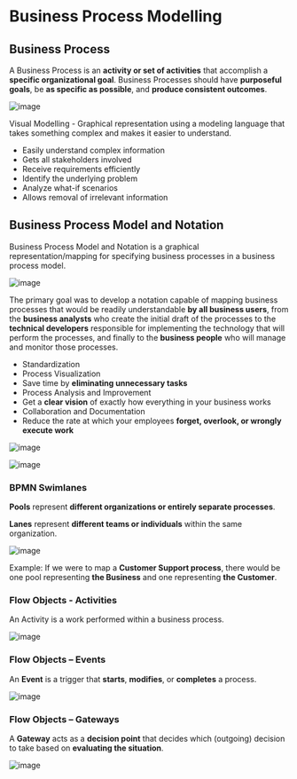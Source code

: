 # Business Process Modelling

## Business Process

A Business Process is an **activity or set of activities** that accomplish a **specific organizational goal**. Business Processes should have **purposeful goals**, be **as specific as possible**, and **produce consistent outcomes**.

![image](https://github.com/pirocorp/IT-Business-Analysis/assets/34960418/b2419b63-bae5-486f-b818-b7872f23d095)

Visual Modelling - Graphical representation using a modeling language that takes something complex and makes it easier to understand.

 - Easily understand complex information
 - Gets all stakeholders involved
 - Receive requirements efficiently
 - Identify the underlying problem
 - Analyze what-if scenarios
 - Allows removal of irrelevant information

## Business Process Model and Notation

Business Process Model and Notation is a graphical representation/mapping for specifying business processes in a business process model.

![image](https://github.com/pirocorp/IT-Business-Analysis/assets/34960418/c058ea3b-c316-4a79-a4b2-073b501f7013)

The primary goal was to develop a notation capable of mapping business processes that would be readily understandable **by all business users**, from the **business analysts** who create the initial draft of the processes to the **technical developers** responsible for implementing the technology that will perform the processes, and finally to the **business people** who will manage and monitor those processes.

- Standardization
- Process Visualization
- Save time by **eliminating unnecessary tasks**
- Process Analysis and Improvement
- Get a **clear vision** of exactly how everything in your business works
- Collaboration and Documentation
- Reduce the rate at which your employees **forget, overlook, or wrongly execute work**

![image](https://github.com/pirocorp/IT-Business-Analysis/assets/34960418/7199fe3a-f1d1-4fb6-beae-ac8559805489)

![image](https://github.com/pirocorp/IT-Business-Analysis/assets/34960418/c6a59fcc-4325-4ed2-a241-21d4d58f7fbf)

### BPMN Swimlanes

**Pools** represent **different organizations or entirely separate processes**.

**Lanes** represent **different teams or individuals** within the same organization.

![image](https://github.com/pirocorp/IT-Business-Analysis/assets/34960418/7e74370d-910b-4d9f-b058-c6501f12708a)

Example: If we were to map a **Customer Support process**, there would be one pool representing **the Business** and one representing **the Customer**.


### Flow Objects - Activities

An Activity is a work performed within a business process.

![image](https://github.com/pirocorp/IT-Business-Analysis/assets/34960418/98ee94d1-4d1b-409f-8c94-25f8415cdffd)


### Flow Objects – Events

An **Event** is a trigger that **starts**, **modifies**, or **completes** a process.

![image](https://github.com/pirocorp/IT-Business-Analysis/assets/34960418/b93a2561-3279-40a9-8163-f1b135a5437e)


### Flow Objects – Gateways

A **Gateway** acts as a **decision point** that decides which (outgoing) decision to take based on **evaluating the situation**.

![image](https://github.com/pirocorp/IT-Business-Analysis/assets/34960418/1fba311d-a949-4221-a0f8-78212ca96193)








